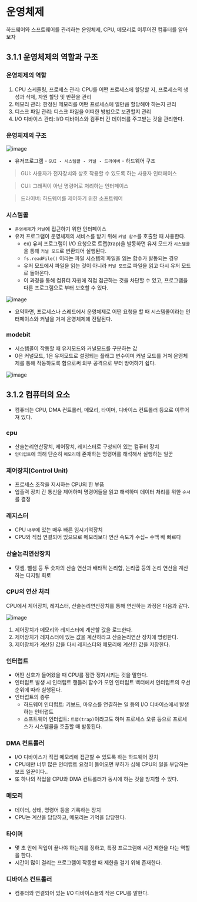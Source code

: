 # 운영체제

하드웨어와 스프트웨어를 관리하는 운영체제, CPU, 메모리로 이루어진 컴퓨터를 알아보자

## 3.1.1 운영체제의 역할과 구조

### 운영체제의 역할

1. CPU 스케줄링, 프로세스 관리: CPU를 어떤 프로세스에 할당할 지, 프로세스의 생성과 삭제, 자원 할당 및 반환을 관리
2. 메모리 관리: 한정된 메모리를 어떤 프로세스에 얼만큼 할당해야 하는지 관리
3. 디스크 파일 관리: 디스크 파일을 어떠한 방법으로 보관할지 관리
4. I/O 디바이스 관리: I/O 디바이스와 컴퓨터 간 데이터를 주고받는 것을 관리한다.

### 운영체제의 구조

![image](https://user-images.githubusercontent.com/81108344/206994480-07fa5a17-e402-48eb-aa09-3089c9228231.png)

- 유저프로그램 - `GUI - 시스템콜 - 커널 - 드라이버` - 하드웨어 구조

> GUI: 사용자가 전자장치와 상호 작용할 수 있도록 하는 사용자 인터페이스
>

> CUI: 그래픽이 아닌 명령어로 처리하는 인터페이스
>

> 드라이버: 하드웨어를 제어하기 위한 소프트웨어
>

### 시스템콜

- `운영체제`가 `커널`에 접근하기 위한 인터페이스
- 유저 프로그램이 운영체제의 서비스를 받기 위해 `커널 함수`를 호출할 때 사용한다.
    - ex) 유저 프로그램이 I/O 요청으로 트랩(trap)을 발동하면 유저 모드가 `시스템콜`을 통해 `커널 모드`로 변환되어 실행된다.
    - `fs.readFile()` 이라는 파일 시스템의 파일을 읽는 함수가 발동되는 경우
    - 유저 모드에서 파일을 읽는 것이 아니라 `커널 모드`로 파일을 읽고 다시 유저 모드로 돌아온다.
    - 이 과정을 통해 컴퓨터 자원에 직접 접근하는 것을 차단할 수 있고, 프로그램을 다른 프로그램으로 부터 보호할 수 있다.

![image](https://user-images.githubusercontent.com/81108344/206994619-ba92f208-9d70-4df9-8d80-d8209ef3a733.png)
- 요약하면, 프로세스나 스레드에서 운영체제로 어떤 요청을 할 때 시스템콜이라는 인터페이스와 커널을 거쳐 운영체제에 전달된다.

### modebit

- 시스템콜이 작동할 때 유저모드와 커널모드를 구분하는 값
- 0은 커널모드, 1은 유저모드로 설정되는 플래그 변수이며 커널 모드를 거쳐 운영체제를 통해 작동하도록 함으로써 외부 공격으로 부터 방어하기 쉽다.

![image](https://user-images.githubusercontent.com/81108344/206994681-b8ecb9dc-3b33-4e31-b2f9-d3dd62338f94.png)
## 3.1.2 컴퓨터의 요소

- 컴퓨터는 CPU, DMA 컨트롤러, 메모리, 타이머, 디바이스 컨트롤러 등으로 이루어져 있다.

### cpu

- 산술논리연산장치, 제어장치, 레지스터로 구성되어 있는 컴퓨터 장치
- `인터럽트`에 의해 단순히 `메모리`에 존재하는 명령어를 해석해서 실행하는 일꾼

### 제어장치(Control Unit)

- 프로세스 조작을 지시하는 CPU의 한 부품
- 입출력 장치 간 통신을 제어하며 명령어들을 읽고 해석하며 데이터 처리를 위한 `순서`를 결정

### 레지스터

- CPU `내부`에 있는 매우 빠른 임시기억장치
- CPU와 직접 연결되어 있으므로 메모리보다 연산 속도가 수십~ 수백 배 빠르다

### 산술논리연산장치

- 덧셈, 뺄셈 등 두 숫자의 산술 연산과 배타적 논리합, 논리곱 등의 논리 연산을 계산하는 디지털 회로

### CPU의 연산 처리

CPU에서 제어장치, 레지스터, 산술논리연산장치를 통해 연산하는 과정은 다음과 같다.

![image](https://user-images.githubusercontent.com/81108344/206994736-ccf4c3ec-ec1e-42d3-8db9-67c175004d35.png)

1. 제어장치가 메모리와 레지스터에 계산할 값을 로드한다.
2. 제어장치가 레지스터에 있는 값을 계산하라고 산술논리연산 장치에 명령한다.
3. 제어장치가 계산된 값을 다시 레지스터와 메모리에 계산한 값을 저장한다.

### 인터럽트

- 어떤 신호가 들어왔을 때 CPU를 잠깐 정지시키는 것을 말한다.
- 인터럽트 발생 시 인터럽트 핸들러 함수가 모인 인터럽트 백터에서 인터럽트의 우선순위에 따라 실행된다.
- 인터럽트의 종류
    - 하드웨어 인터럽트: 키보드, 마우스를 연결하는 일 등의 I/O 디바이스에서 발생하는 인터럽트
    - 소프트웨어 인터럽트: `트랩(trap)`이라고도 하며 프로세스 오류 등으로 프로세스가 시스템콜을 호출할 때 발동된다.


### DMA 컨트롤러

- I/O 디바이스가 직접 메모리에 접근할 수 있도록 하는 하드웨어 장치
- CPU에만 너무 많은 인터럽트 요청이 들어오면 부하가 심해 CPU의 일을 부담하는 보조 일꾼이다..
- 또 하나의 작업을 CPU와 DMA 컨트롤러가 동시에 하는 것을 방지할 수 있다.

### 메모리

- 데이터, 상태, 명령어 등을 기록하는 장치
- CPU는 계산을 담당하고, 메모리는 기억을 담당한다.

### 타이머

- 몇 초 안에 작업이 끝나야 하는지를 정하고, 특정 프로그램에 시간 제한을 다는 역할을 한다.
- 시간이 많이 걸리는 프로그램이 작동할 때 제한을 걸기 위해 존재한다.

### 디바이스 컨트롤러

- 컴퓨터와 연결되어 있는 I/O 디바이스들의 작은 CPU를 말한다.
